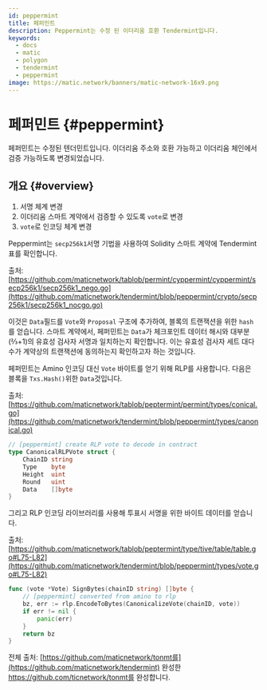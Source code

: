 ```yaml
---
id: peppermint
title: 페퍼민트
description: Peppermint는 수정 된 이더리움 호환 Tendermint입니다.
keywords:
  - docs
  - matic
  - polygon
  - tendermint
  - peppermint
image: https://matic.network/banners/matic-network-16x9.png
---
```


# 페퍼민트 {#peppermint}

페퍼민트는 수정된 텐더민트입니다. 이더리움 주소와 호환 가능하고 이더리움 체인에서 검증 가능하도록 변경되었습니다.

## 개요 {#overview}

1. 서명 체계 변경
2. 이더리움 스마트 계약에서 검증할 수 있도록 `vote`로 변경
3. `vote`로 인코딩 체계 변경

Peppermint는 `secp256k1`서명 기법을 사용하여 Solidity 스마트 계약에 Tendermint 표를 확인합니다.

출처: [https://github.com/maticnetwork/tablob/permint/cyppermint/cyppermint/secp256k1/secp256k1_nego.go](https://github.com/maticnetwork/tendermint/blob/peppermint/crypto/secp256k1/secp256k1_nocgo.go)

이것은 `Data`필드를  `Vote`와 `Proposal` 구조에 추가하여, 블록의 트랜잭션을 위한 `hash`를 얻습니다. 스마트 계약에서, 페퍼민트는 `Data`가 체크포인트 데이터 해시와 대부분(⅔+1)의 유효성 검사자 서명과 일치하는지 확인합니다.  이는 유효성 검사자 세트 대다수가 계약상의 트랜잭션에 동의하는지 확인하고자 하는 것입니다.

페퍼민트는 Amino 인코딩 대신 `Vote` 바이트를 얻기 위해 RLP를 사용합니다. 다음은 블록을 `Txs.Hash()`위한 `Data`것입니다.

출처: [https://github.com/maticnetwork/tablob/peptermint/permint/types/conical.go](https://github.com/maticnetwork/tendermint/blob/peppermint/types/canonical.go)

```go
// [peppermint] create RLP vote to decode in contract
type CanonicalRLPVote struct {
	ChainID string
	Type    byte
	Height  uint
	Round   uint
	Data    []byte
}
```

그리고 RLP 인코딩 라이브러리를 사용해 투표시 서명을 위한 바이트 데이터를 얻습니다.

출처: [https://github.com/maticnetwork/tablob/peptermint/type/tive/table/table.go#L75-L82](https://github.com/maticnetwork/tendermint/blob/peppermint/types/vote.go#L75-L82)

```go
func (vote *Vote) SignBytes(chainID string) []byte {
	// [peppermint] converted from amino to rlp
	bz, err := rlp.EncodeToBytes(CanonicalizeVote(chainID, vote))
	if err != nil {
		panic(err)
	}
	return bz
}
```

전체 출처: [https://github.com/maticnetwork/tonmt를](https://github.com/maticnetwork/tendermint) 완성한 https://github.com/ticnetwork/tonmt를 완성합니다.
